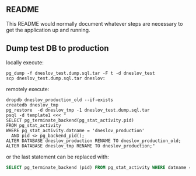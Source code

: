 ## README

This README would normally document whatever steps are necessary to get the
application up and running.

## Dump test DB to production

locally execute:

```
pg_dump -f dneslov_test.dump.sql.tar -F t -d dneslov_test
scp dneslov_test.dump.sql.tar dneslov:
```

remotely execute:

```
dropdb dneslov_production_old --if-exists
createdb dneslov_tmp
pg_restore  -d dneslov_tmp -1 dneslov_test.dump.sql.tar
psql -d template1 <<< "
SELECT pg_terminate_backend(pg_stat_activity.pid)
FROM pg_stat_activity
WHERE pg_stat_activity.datname = 'dneslov_production'
  AND pid <> pg_backend_pid();
ALTER DATABASE dneslov_production RENAME TO dneslov_production_old;
ALTER DATABASE dneslov_tmp RENAME TO dneslov_production;"
```

or the last statement can be replaced with:

```sql
SELECT pg_terminate_backend (pid) FROM pg_stat_activity WHERE datname = 'db';
```
